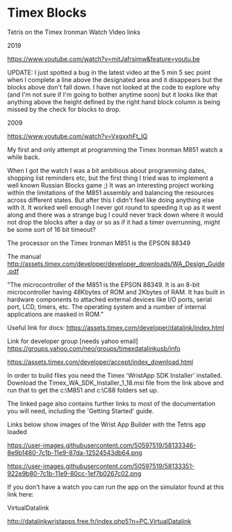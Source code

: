 # Timex Blocks
Tetris on the Timex Ironman Watch
Video links

2019

https://www.youtube.com/watch?v=mitJafrsimw&feature=youtu.be 

UPDATE: I just spotted a bug in the latest video at the 5 min 5 sec point when I complete a line above the designated area and it disappears but the blocks above don't fall down. I have not looked at the code to explore why (and I'm not sure if I'm going to bother anytime soon) but it looks like that anything above the height defined by the right hand block column is being missed by the check for blocks to drop.


2009

https://www.youtube.com/watch?v=VxgxxhFt_IQ


My first and only attempt at programming the Timex Ironman M851 watch a while back. 

When I got the watch I was a bit ambitious about programming dates, shopping list reminders etc, but the first  thing I tried was to implement a  well known Russian Blocks game ;)
It was an interesting project working within the limitations of the M851 assembly and balancing the resources across different states. But after this I didn't feel like doing anything else with it.
It worked well enough I never got round to speeding it up as it went along and there was a strange bug I could never track down where it would not drop the blocks after a day or so as if it had a timer overrunning, might be some sort of 16 bit timeout?

The processor on the Timex Ironman M851 is the EPSON 88349

The manual 
http://assets.timex.com/developer/developer_downloads/WA_Design_Guide.pdf

"The microcontroller of the M851 is the EPSON 88349. It is an 8-bit microcontroller having 48Kbytes of
ROM and 2Kbytes of RAM. It has built in hardware components to attached external devices like I/O
ports, serial port, LCD, timers, etc. The operating system and a number of internal applications are masked
in ROM."


Useful link for docs:
https://assets.timex.com/developer/datalink/index.html

Link for developer group [needs yahoo email]
https://groups.yahoo.com/neo/groups/timexdatalinkusb/info

https://assets.timex.com/developer/accept/index_download.html  

In order to build files you need the Timex 'WristApp SDK Installer' installed. Download the Timex_WA_SDK_Installer_1_18.msi file from the link above and run that to get the c:\M851 and c:\C88 folders set up.

The linked page also contains further links to most of the documentation you will need, including the 'Getting Started' guide.

Links below show images of the Wrist App Builder with the Tetris app loaded

https://user-images.githubusercontent.com/50597519/58133346-8e9b1480-7c1b-11e9-87da-12524543db64.png

https://user-images.githubusercontent.com/50597519/58133351-922e9b80-7c1b-11e9-80cc-1ef7b0267c02.png 


If you don't have a watch you can run the app on the simulator found at this link here:

VirtualDatalink

http://datalinkwristapps.free.fr/index.php5?n=PC.VirtualDatalink

